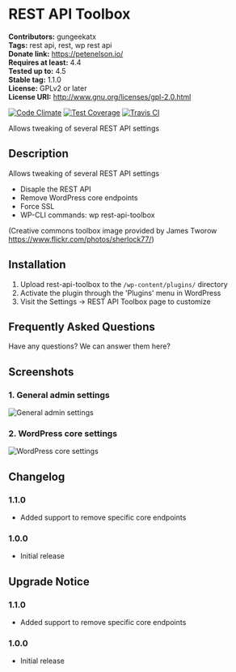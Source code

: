 # REST API Toolbox #
**Contributors:** gungeekatx  
**Tags:** rest api, rest, wp rest api  
**Donate link:** https://petenelson.io/  
**Requires at least:** 4.4  
**Tested up to:** 4.5  
**Stable tag:** 1.1.0  
**License:** GPLv2 or later  
**License URI:** http://www.gnu.org/licenses/gpl-2.0.html  

[![Code Climate](https://codeclimate.com/github/petenelson/wp-rest-api-toolbox/badges/gpa.svg)](https://codeclimate.com/github/petenelson/wp-rest-api-toolbox)
[![Test Coverage](https://codeclimate.com/github/petenelson/wp-rest-api-toolbox/badges/coverage.svg)](https://codeclimate.com/github/petenelson/wp-rest-api-toolbox/coverage)
[![Travis CI](https://travis-ci.org/petenelson/wp-rest-api-toolbox.svg)](https://travis-ci.org/petenelson/wp-rest-api-toolbox/)

Allows tweaking of several REST API settings

## Description ##

Allows tweaking of several REST API settings

* Disaple the REST API
* Remove WordPress core endpoints
* Force SSL
* WP-CLI commands: wp rest-api-toolbox

(Creative commons toolbox image provided by James Tworow https://www.flickr.com/photos/sherlock77/)

## Installation ##

1. Upload rest-api-toolbox to the `/wp-content/plugins/` directory
2. Activate the plugin through the 'Plugins' menu in WordPress
3. Visit the Settings -> REST API Toolbox page to customize

## Frequently Asked Questions ##

Have any questions?  We can answer them here?

## Screenshots ##

### 1. General admin settings ###
![General admin settings](http://ps.w.org/rest-api-toolbox/assets/screenshot-1.png)

### 2. WordPress core settings ###
![WordPress core settings](http://ps.w.org/rest-api-toolbox/assets/screenshot-2.png)


## Changelog ##

### 1.1.0 ###
* Added support to remove specific core endpoints

### 1.0.0 ###
* Initial release

## Upgrade Notice ##

### 1.1.0 ###
* Added support to remove specific core endpoints

### 1.0.0 ###
* Initial release
